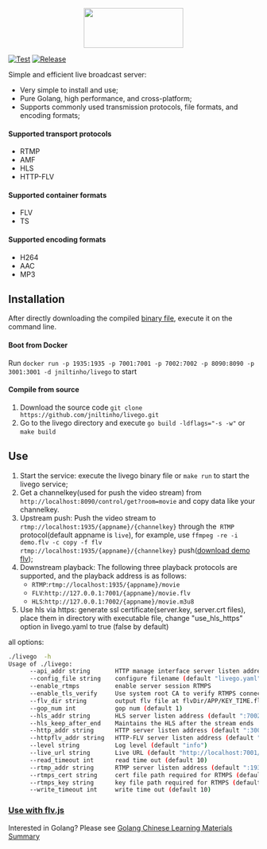 <p align='center'>
    <img src='./logo.png' width='200px' height='80px'/>
</p>


[![Test](https://github.com/jniltinho/livego/workflows/Test/badge.svg)](https://github.com/jniltinho/livego/actions?query=workflow%3ATest)
[![Release](https://github.com/jniltinho/livego/workflows/Release/badge.svg)](https://github.com/jniltinho/livego/actions?query=workflow%3ARelease)

Simple and efficient live broadcast server:
- Very simple to install and use;
- Pure Golang, high performance, and cross-platform;
- Supports commonly used transmission protocols, file formats, and encoding formats;

#### Supported transport protocols
- RTMP
- AMF
- HLS
- HTTP-FLV

#### Supported container formats
- FLV
- TS

#### Supported encoding formats
- H264
- AAC
- MP3

## Installation
After directly downloading the compiled [binary file](https://github.com/jniltinho/livego/releases), execute it on the command line.

#### Boot from Docker
Run `docker run -p 1935:1935 -p 7001:7001 -p 7002:7002 -p 8090:8090 -p 3001:3001 -d jniltinho/livego` to start

#### Compile from source
1. Download the source code `git clone https://github.com/jniltinho/livego.git`
2. Go to the livego directory and execute `go build -ldflags="-s -w"` or `make build`

## Use
1. Start the service: execute the livego binary file or `make run` to start the livego service;
2. Get a channelkey(used for push the video stream) from `http://localhost:8090/control/get?room=movie` and copy data like your channelkey.
3. Upstream push: Push the video stream to `rtmp://localhost:1935/{appname}/{channelkey}` through the` RTMP` protocol(default appname is `live`), for example, use `ffmpeg -re -i demo.flv -c copy -f flv rtmp://localhost:1935/{appname}/{channelkey}` push([download demo flv](https://s3plus.meituan.net/v1/mss_7e425c4d9dcb4bb4918bbfa2779e6de1/mpack/default/demo.flv));
4. Downstream playback: The following three playback protocols are supported, and the playback address is as follows:
    - `RTMP`:`rtmp://localhost:1935/{appname}/movie`
    - `FLV`:`http://127.0.0.1:7001/{appname}/movie.flv`
    - `HLS`:`http://127.0.0.1:7002/{appname}/movie.m3u8`
5. Use hls via https: generate ssl certificate(server.key, server.crt files), place them in directory with executable file, change "use_hls_https" option in livego.yaml to true (false by default)

all options: 
```bash
./livego  -h
Usage of ./livego:
      --api_addr string       HTTP manage interface server listen address (default ":8090")
      --config_file string    configure filename (default "livego.yaml")
      --enable_rtmps          enable server session RTMPS
      --enable_tls_verify     Use system root CA to verify RTMPS connection, set this flag to false on Windows (default true)
      --flv_dir string        output flv file at flvDir/APP/KEY_TIME.flv (default "tmp")
      --gop_num int           gop num (default 1)
      --hls_addr string       HLS server listen address (default ":7002")
      --hls_keep_after_end    Maintains the HLS after the stream ends
      --http_addr string      HTTP server listen address (default ":3001")
      --httpflv_addr string   HTTP-FLV server listen address (default ":7001")
      --level string          Log level (default "info")
      --live_url string       Live URL (default "http://localhost:7001/live/movie.flv")
      --read_timeout int      read time out (default 10)
      --rtmp_addr string      RTMP server listen address (default ":1935")
      --rtmps_cert string     cert file path required for RTMPS (default "server.crt")
      --rtmps_key string      key file path required for RTMPS (default "server.key")
      --write_timeout int     write time out (default 10)
```

### [Use with flv.js](https://github.com/gwuhaolin/blog/issues/3)

Interested in Golang? Please see [Golang Chinese Learning Materials Summary](http://go.wuhaolin.cn/)
